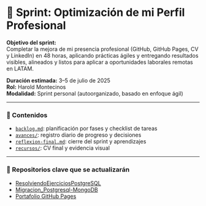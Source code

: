 # 🚀 Sprint: Optimización de mi Perfil Profesional

**Objetivo del sprint:**  
Completar la mejora de mi presencia profesional (GitHub, GitHub Pages, CV y LinkedIn) en 48 horas, aplicando prácticas ágiles y entregando resultados visibles, alineados y listos para aplicar a oportunidades laborales remotas en LATAM.

**Duración estimada:** 3–5 de julio de 2025  
**Rol:** Harold Montecinos  
**Modalidad:** Sprint personal (autoorganizado, basado en enfoque ágil)

---

### 📂 Contenidos

- [`backlog.md`](./backlog.md): planificación por fases y checklist de tareas
- [`avances/`](./avances/): registro diario de progreso y decisiones
- [`reflexion-final.md`](./reflexion-final.md): cierre del sprint y aprendizajes
- [`recursos/`](./recursos/): CV final y evidencia visual

---

### 📎 Repositorios clave que se actualizarán

- [ResolviendoEjerciciosPostgreSQL](https://github.com/harold-20-06/ResolviendoEjerciciosPostgreSQL)
- [Migracion_Postgresql-MongoDB](https://github.com/harold-20-06/Migracion_Postgresql-MongoDB)
- [Portafolio GitHub Pages](https://harold-20-06.github.io)
